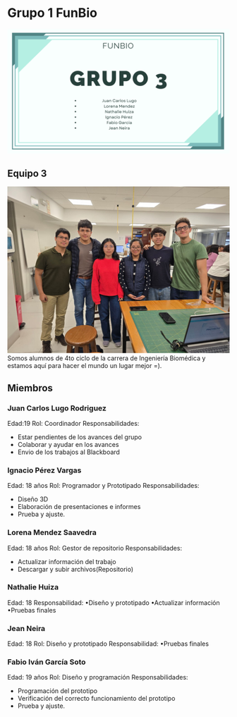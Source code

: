 # Grupo 1 FunBio
![Imagen_presentacion](https://github.com/juanlugo456/GRUPO-FUNBIO/blob/c0bc3b9de0113c47d3ca8c35588abf15486f4343/Imagenes/Presentaci%C3%B3n%20Diapositivas%20Propuesta%20Proyecto%20Negocios%20Simple%20Geom%C3%A9trico%20Verde.png)
## Equipo 3
![Imagenfotogrupal](https://github.com/juanlugo456/GRUPO-FUNBIO/blob/ddf44e363b0948f8814d58704e58754080e6c231/Imagenes/WhatsApp%20Image%202025-08-20%20at%205.18.11%20PM.jpeg)
Somos alumnos de 4to ciclo de la carrera de Ingeniería Biomédica y estamos aquí para hacer el mundo un lugar mejor =).

## Miembros 
### Juan Carlos Lugo Rodriguez
Edad:19
Rol: Coordinador
Responsabilidades:
- Estar pendientes de los avances del grupo
- Colaborar y ayudar en los avances
- Envio de los trabajos al Blackboard
### Ignacio Pérez Vargas
Edad: 18 años
Rol: Programador y Prototipado
Responsabilidades:
- Diseño 3D
- Elaboración de presentaciones e informes
- Prueba y ajuste.
### Lorena Mendez Saavedra 
Edad: 18 años 
Rol: Gestor de repositorio 
Responsabilidades: 
- Actualizar información del trabajo
- Descargar y subir archivos(Repositorio)
### Nathalie Huiza 
Edad: 18
Responsabilidad: 
•Diseño y prototipado 
•Actualizar  información
•Pruebas finales
### Jean Neira
Edad: 18
Rol: Diseño y prototipado
Responsabilidad: 
•Pruebas finales
### Fabio Iván García Soto
Edad: 19 años
Rol: Diseño y programación
Responsabilidades:
- Programación del prototipo
- Verificación del correcto funcionamiento del prototipo
- Prueba y ajuste.
